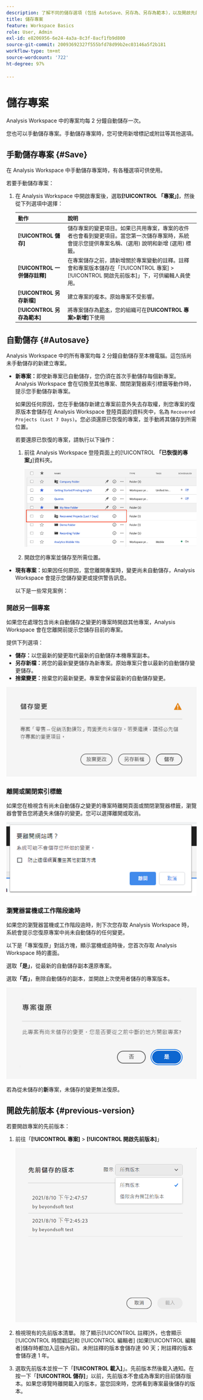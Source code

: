 ```yaml
---
description: 了解不同的儲存選項 (包括 AutoSave、另存為、另存為範本)，以及開啟先前的版本。
title: 儲存專案
feature: Workspace Basics
role: User, Admin
exl-id: e8206956-6e24-4a3a-8c3f-8acf1fb9d800
source-git-commit: 20093692327f555bfd78d99b2ec03146a5f2b181
workflow-type: tm+mt
source-wordcount: '722'
ht-degree: 97%

---
```


# 儲存專案

Analysis Workspace 中的專案均每 2 分鐘自動儲存一次。

您也可以手動儲存專案。手動儲存專案時，您可使用新增標記或附註等其他選項。

## 手動儲存專案 {#Save}

在 Analysis Workspace 中手動儲存專案時，有各種選項可供使用。

若要手動儲存專案：

1. 在 Analysis Workspace 中開啟專案後，選取&#x200B;**[!UICONTROL 「專案」]**，然後從下列選項中選擇：

   | 動作 | 說明 |
   |---|---| 
   | **[!UICONTROL 儲存]** | 儲存專案的變更項目。如果已共用專案，專案的收件者也會看到變更項目。當您第一次儲存專案時，系統會提示您提供專案名稱、(選用) 說明和新增 (選用) 標籤。  |
   | **[!UICONTROL 一併儲存註釋]** | 在專案儲存之前，請新增關於專案變動的註釋。註釋會和專案版本儲存在「[!UICONTROL 專案] > [!UICONTROL 開啟先前版本]」下，可供編輯人員使用。 |
   | **[!UICONTROL 另存新檔]** | 建立專案的複本。原始專案不受影響。 |
   | **[!UICONTROL 另存為範本]** | 將專案儲存為[範本](/help/analyze/analysis-workspace/templates/create-templates.md)，您的組織可在&#x200B;**[!UICONTROL 專案>新增]**&#x200B;下使用 |

## 自動儲存 {#Autosave}

Analysis Workspace 中的所有專案均每 2 分鐘自動儲存至本機電腦。這包括尚未手動儲存的新建立專案。

* **新專案：**&#x200B;即使新專案已自動儲存，您仍須在首次手動儲存每個新專案。Analysis Workspace 會在切換至其他專案、關閉瀏覽器索引標籤等動作時，提示您手動儲存新專案。

  如果因任何原因，您在手動儲存新建立專案前意外失去存取權，則您專案的復原版本會儲存在 Analysis Workspace 登陸頁面的資料夾中，名為 `Recovered Projects (Last 7 Days)`。您必須還原已恢復的專案，並手動將其儲存到所需位置。

  若要還原已恢復的專案，請執行以下操作：

   1. 前往 Analysis Workspace 登陸頁面上的&#x200B;[!UICONTROL **「已恢復的專案」**]&#x200B;資料夾。

      ![](assets/recovered-folder.png)

   1. 開啟您的專案並儲存至所需位置。

* **現有專案：**&#x200B;如果因任何原因，當您離開專案時，變更尚未自動儲存，Analysis Workspace 會提示您儲存變更或提供警告訊息。

  以下是一些常見案例：

### 開啟另一個專案

如果您在處理包含尚未自動儲存之變更的專案時開啟其他專案，Analysis Workspace 會在您離開前提示您儲存目前的專案。

提供下列選項：

* **儲存：**&#x200B;以您最新的變更取代最新的自動儲存本機專案副本。
* **另存新檔：**&#x200B;將您的最新變更儲存為新專案。原始專案只會以最新的自動儲存變更儲存。
* **捨棄變更：**&#x200B;捨棄您的最新變更。專案會保留最新的自動儲存變更。

![](assets/existing-save.png)

### 離開或關閉索引標籤

如果您在檢視含有尚未自動儲存之變更的專案時離開頁面或關閉瀏覽器標籤，瀏覽器會警告您將遺失未儲存的變更。您可以選擇離開或取消。

![](assets/browser-image.png)

### 瀏覽器當機或工作階段逾時

如果您的瀏覽器當機或工作階段逾時，則下次您存取 Analysis Workspace 時，系統會提示您復原專案中尚未自動儲存的任何變更。

以下是「專案復原」對話方塊，顯示當機或逾時後，您首次存取 Analysis Workspace 時的畫面。

選取&#x200B;**「是」**，從最新的自動儲存副本還原專案。

選取&#x200B;**「否」**，刪除自動儲存的副本，並開啟上次使用者儲存的專案版本。

![](assets/project-recovery.png)

若為從未儲存的&#x200B;**新**&#x200B;專案，未儲存的變更無法復原。

## 開啟先前版本  {#previous-version}

若要開啟專案的先前版本：

1. 前往「**[!UICONTROL 專案]** > **[!UICONTROL 開啟先前版本]**」

   ![](assets/previous-versions.png)

1. 檢視現有的先前版本清單。
   除了顯示[!UICONTROL 註釋]外，也會顯示[!UICONTROL 時間戳記]和 [!UICONTROL 編輯者] (如果[!UICONTROL 編輯者]儲存時都加入這些內容)。未附註釋的版本會儲存達 90 天；附註釋的版本會儲存達 1 年。
1. 選取先前版本並按一下「**[!UICONTROL 載入]**」。先前版本然後載入通知。在按一下「**[!UICONTROL 儲存]**」以前，先前版本不會成為專案的目前儲存版本。如果您導覽時離開載入的版本，當您回來時，您將看到專案最後儲存的版本。
